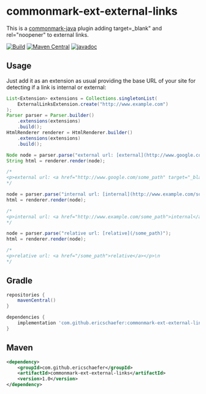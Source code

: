 # commonmark-ext-external-links

This is a [commonmark-java](https://github.com/commonmark/commonmark-java) plugin adding target=_blank" and rel="noopener" to external links.

[![Build](https://github.com/ericschaefer/commonmark-ext-external-links/workflows/Build/badge.svg)](https://github.com/ericschaefer/commonmark-ext-external-links/actions?query=workflow%3ABuild)
[![Maven Central](https://img.shields.io/maven-central/v/com.github.ericschaefer/commonmark-ext-external-links)](https://search.maven.org/search?q=g:com.github.ericschaefer)
[![javadoc](https://javadoc.io/badge2/com.github.ericschaefer/commonmark-ext-external-links/javadoc.svg?color=blue)](https://javadoc.io/doc/com.github.ericschaefer/commonmark-ext-external-links)

## Usage

Just add it as an extension as usual providing the base URL of your site for detecting if a link is internal or external:

```Java
List<Extension> extensions = Collections.singletonList(
    ExternalLinksExtension.create("http://www.example.com")
);
Parser parser = Parser.builder()
    .extensions(extensions)
    .build();
HtmlRenderer renderer = HtmlRenderer.builder()
    .extensions(extensions)
    .build();

Node node = parser.parse("external url: [external](http://www.google.com/some_path)");
String html = renderer.render(node);

/*
<p>external url: <a href="http://www.google.com/some_path" target="_blank" rel="noopener">external</a></p>\n
*/

node = parser.parse("internal url: [internal](http://www.example.com/some_path)");
html = renderer.render(node);

/*
<p>internal url: <a href="http://www.example.com/some_path">internal</a></p>\n
*/

node = parser.parse("relative url: [relative](/some_path)");
html = renderer.render(node);

/*
<p>relative url: <a href="/some_path">relative</a></p>\n
*/

```

## Gradle

```Groovy
repositories {
    mavenCentral()
}

dependencies {
    implementation 'com.github.ericschaefer:commonmark-ext-external-links:1.0'
}

```

## Maven

```XML
<dependency>
    <groupId>com.github.ericschaefer</groupId>
    <artifactId>commonmark-ext-external-links</artifactId>
    <version>1.0</version>
</dependency>
```